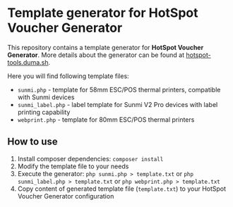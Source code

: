 # Template generator for HotSpot Voucher Generator

This repository contains a template generator for **HotSpot Voucher Generator**. 
More details about the generator can be found at [hotspot-tools.duma.sh](https://hotspot-tools.duma.sh/hotspot-voucher-generator).

Here you will find following template files:

- `sunmi.php` - template for 58mm ESC/POS thermal printers, compatible with Sunmi devices
- `sunmi_label.php` - label template for Sunmi V2 Pro devices with label printing capability
- `webprint.php` - template for 80mm ESC/POS thermal printers

## How to use

1. Install composer dependencies: `composer install`
2. Modify the template file to your needs
3. Execute the generator: `php sunmi.php > template.txt` or  `php sunmi_label.php > template.txt` or  `php webprint.php > template.txt`
4. Copy content of generated template file (`template.txt`) to your HotSpot Voucher Generator configuration
